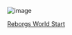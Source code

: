 ![image](https://github.com/Snoower/100-days-of-code-python/assets/56703794/c879d7f0-ddf6-415e-b81f-a88581a8fd79)

[Reborgs World Start](https://reeborg.ca/reeborg.html?lang=en&mode=python&menu=worlds%2Fmenus%2Freeborg_intro_en.json&name=Alone&url=worlds%2Ftutorial_en%2Falone.json)
